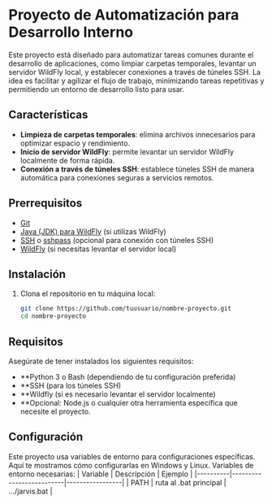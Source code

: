 # Proyecto de Automatización para Desarrollo Interno

Este proyecto está diseñado para automatizar tareas comunes durante el desarrollo de aplicaciones, como limpiar carpetas temporales, levantar un servidor WildFly local, y establecer conexiones a través de túneles SSH. La idea es facilitar y agilizar el flujo de trabajo, minimizando tareas repetitivas y permitiendo un entorno de desarrollo listo para usar.

## Características

- **Limpieza de carpetas temporales**: elimina archivos innecesarios para optimizar espacio y rendimiento.
- **Inicio de servidor WildFly**: permite levantar un servidor WildFly localmente de forma rápida.
- **Conexión a través de túneles SSH**: establece túneles SSH de manera automática para conexiones seguras a servicios remotos.

## Prerrequisitos

- [Git](https://github.com/)
- [Java (JDK) para WildFly](https://www.oracle.com/java/technologies/javase-downloads.html) (si utilizas WildFly)
- [SSH](https://www.openssh.com/) o [sshpass](https://linux.die.net/man/1/sshpass) (opcional para conexión con túneles SSH)
- [WildFly](https://www.wildfly.org/downloads/) (si necesitas levantar el servidor local)

## Instalación

1. Clona el repositorio en tu máquina local:
   ```bash
   git clone https://github.com/tuusuario/nombre-proyecto.git
   cd nombre-proyecto


## Requisitos

Asegúrate de tener instalados los siguientes requisitos:
- **Python 3 o Bash (dependiendo de tu configuración preferida)
- **SSH (para los túneles SSH)
- **Wildfly (si es necesario levantar el servidor localmente)
- **Opcional: Node.js o cualquier otra herramienta específica que necesite el proyecto.

## Configuración

Este proyecto usa variables de entorno para configuraciones específicas. Aquí te mostramos cómo configurarlas en Windows y Linux.
Variables de entorno necesarias:
| Variable |        Descripción       |     Ejemplo     |
|----------|--------------------------|-----------------|
| PATH     | ruta al .bat principal   | .../jarvis.bat  |





